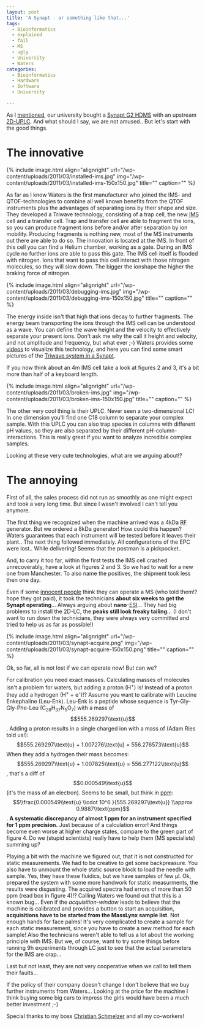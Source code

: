 ```yaml
---
layout: post
title: 'A Synapt - or something like that...'
tags:
  - Bioinformatics
  - explained
  - fail
  - MS
  - ugly
  - University
  - Waters
categories:
  - Bioinformatics
  - Hardware
  - Software
  - University

---
```


As I <a href="/2011/02/very-first-time-with-a-synapt/">mentioned</a>, our university bought a <a href="http://www.waters.com/waters/promotionDetail.htm?id=10012626">Synapt G2 HDMS</a> with an upstream <a href="http://www.waters.com/waters/nav.htm?cid=514207">2D-UPLC</a>. And what should I say, we are not amused.. But let's start with the good things.


<h1>The innovative</h1>

{% include image.html align="alignright" url="/wp-content/uploads/2011/03/installed-ims.jpg" img="/wp-content/uploads/2011/03/installed-ims-150x150.jpg" title="" caption="" %}

As far as I know Waters is the first manufacturer who joined the IMS- and QTOF-technologies to combine all well known benefits from the QTOF instruments plus the advantages of separating ions by their shape and size. They developed a Triwave technology, consisting of a trap cell, the new <abbr title="ion mobility separation">IMS</abbr> cell and a transfer cell. Trap and transfer cell are able to fragment the ions, so you can produce fragment ions before and/or after separation by ion mobility. Producing fragments is nothing new, most of the MS instruments out there are able to do so. The innovation is located at the IMS. In front of this cell you can find a Helium chamber, working as a gate. During an IMS cycle no further ions are able to pass this gate. The IMS cell itself is flooded with nitrogen. Ions that want to pass this cell interact with those nitrogen molecules, so they will slow down. The bigger the ionshape the higher the braking force of nitrogen.

{% include image.html align="alignright" url="/wp-content/uploads/2011/03/debugging-ims.jpg" img="/wp-content/uploads/2011/03/debugging-ims-150x150.jpg" title="" caption="" %}

The energy inside isn't that high that ions decay to further fragments. The energy beam transporting the ions through the IMS cell can be understood as a wave. You can define the wave height and the velocity to effectively separate your present ions. Don't ask me why the call it height and velocity, and not amplitude and frequency, but what ever ;-)
Waters provides some <a href="http://www.waters.com/waters/nav.htm?cid=10110057">videos</a> to visualize this technology, and here you can find some smart pictures of the <a href="http://www.waters.com/webassets/cms/library/docs/720002156en.pdf">Triwave system in a Synapt</a>.

If you now think about an 4m IMS cell take a look at figures 2 and 3, it's a bit more than half of a keyboard length.


{% include image.html align="alignright" url="/wp-content/uploads/2011/03/broken-ims.jpg" img="/wp-content/uploads/2011/03/broken-ims-150x150.jpg" title="" caption="" %}

The other very cool thing is their UPLC. Never seen a two-dimensional LC! In one dimension you'll find one C18 column to separate your complex sample. With this UPLC you can also trap species in columns with different pH values, so they are also separated by their different pH-column-interactions. This is really great if you want to analyze incredible complex samples.

Looking at these very cute technologies, what are we arguing about!?

<h1>The annoying</h1>
First of all, the sales process did not run as smoothly as one might expect and took a very long time. But since I wasn't involved I can't tell you anymore.

The first thing we recognized when the machine arrived was a 4kDa <abbr title="radio frequency">RF</abbr> generator. But we ordered a 8kDa generator! How could this happen? Waters guarantees that each instrument will be tested before it leaves their plant..
The next thing followed immediately. All configurations of the EPC were lost.. While delivering! Seems that the postman is a pickpocket..

And, to carry it too far, within the first tests the IMS cell crashed unrecoverably, have a look at figures 2 and 3. So we had to wait for a new one from Manchester. To also name the positives, the shipment took less then one day.

Even if some <a href="http://blogs.howstuffworks.com/2011/03/23/i-think-i-can-operate-a-mass-spectrometer-really/">innocent people</a> think they can operate a MS (who told them!? hope they got paid), it took  the technicians <strong>about six weeks to get the Synapt operating</strong>... Always arguing about <strong>nano</strong>-<abbr title="electrospray ionization">ESI</abbr>...
They had big problems to install the 2D-LC, the <strong>peaks still look freaky tailing</strong>...
(I don't want to run down the technicians, they were always very committed and tried to help us as far as possible!)

{% include image.html align="alignright" url="/wp-content/uploads/2011/03/synapt-acquire.png" img="/wp-content/uploads/2011/03/synapt-acquire-150x150.png" title="" caption="" %}

Ok, so far, all is not lost if we can operate now! But can we?

For calibration you need exact masses. Calculating masses of molecules isn't a problem for waters, but adding a proton (H<sup>+</sup>) is! Instead of a proton they add a hydrogen (H<sup>+</sup> + e<sup>-</sup>)!? Assume you want to calibrate with Leucine Enkephaline (Leu-Enk). Leu-Enk is a peptide whose sequence is Tyr-Gly-Gly-Phe-Leu (C<sub>28</sub>H<sub>37</sub>N<sub>5</sub>O<sub>7</sub>) with a mass of $$555.269297\\text{u}$$.
Adding a proton results in a single charged ion with a mass of (Adam Ries told us!):
$$555.269297\\text{u} + 1.007276\\text{u} = 556.276573\\text{u}$$
When they add a hydrogen their mass becomes:
$$555.269297\\text{u} + 1.007825\\text{u} = 556.277122\\text{u}$$,
that's a diff of $$0.000549\\text{u}$$ (it's the mass of an electron). Seems to be small, but think in <abbr title="parts per million">ppm</abbr>:
$$\\frac{0.000549\\text{u} \\cdot 10^6 }{555.269297\\text{u}} \\approx 0.9887\\text{ppm}$$.
<strong>A systematic discrepancy of almost 1 ppm for an instrument specified for 1 ppm precision.</strong> Just because of a calculation error! And things become even worse at higher charge states, compare to the green part of figure 4. Do we (stupid scientists) really have to help them (MS specialists) summing up?

Playing a bit with the machine we figured out, that it is not constructed for static measurements. We had to be creative to get some backpreasure. You also have to unmount the whole static source block to load the needle with sample. Yes, they have these fluidics, but we have samples of few &#956;l.
Ok, prepared the system with some more handwork for static measurments, the results were disgusting. The acquired spectra had errors of more than 50 ppm (read box in figure 4)!? Calling Waters we found out that this is a known bug... Even if the <em>acquisition-window</em> leads to believe that the machine is calibrated and provides a button to start an acquisition, <strong>acquisitions have to be started from the MassLynx sample list</strong>. Not enough hands for face palms!
It's very complicated to create a sample for each static measurement, since you have to create a new method for each sample! Also the technicians weren't able to tell us a lot about the working principle with IMS. But we, of course, want to try some things before running 9h experiments through LC just to see that the actual parameters for the IMS are crap...

Last but not least, they are not very cooperative when we call to tell them their faults...

If the policy of their company doesn't change I don't believe that we buy further instruments from Waters...
Looking at the price for the machine I think buying some big cars to impress the girls would have been a much better investment ;-)

Special thanks to my boss <a href="http://twitter.com/chschmelzer">Christian Schmelzer</a> and all my co-workers!
